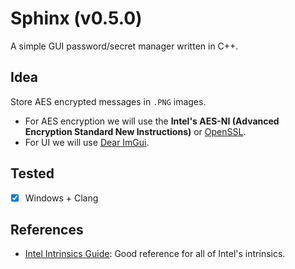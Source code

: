 # Sphinx (v0.5.0)
A simple GUI password/secret manager written in C++.

## Idea
Store AES encrypted messages in `.PNG` images.

- For AES encryption we will use the
**Intel's AES-NI (Advanced Encryption Standard New Instructions)**
or [OpenSSL](https://github.com/openssl/openssl).
- For UI we will use [Dear ImGui](https://github.com/ocornut/imgui).

## Tested
- [X] Windows + Clang

## References
- [Intel Intrinsics Guide](https://www.intel.com/content/www/us/en/docs/intrinsics-guide/index.html#ig_expand=243): Good reference for all of Intel's intrinsics.
